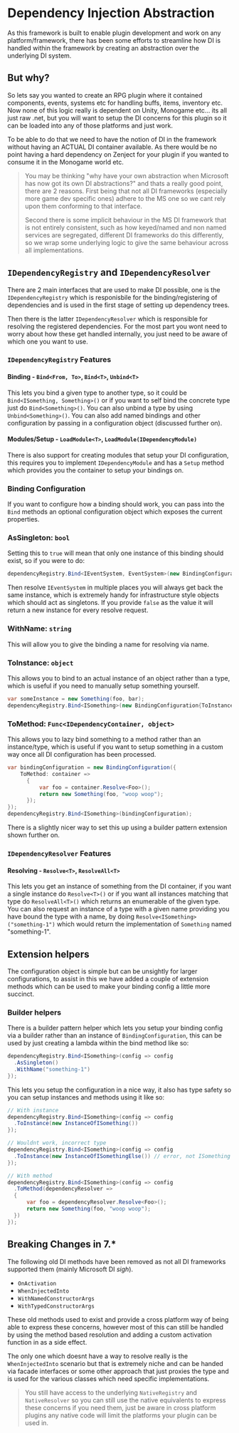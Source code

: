 # Dependency Injection Abstraction

As this framework is built to enable plugin development and work on any platform/framework, there has been some efforts to streamline how DI is handled within the framework by creating an abstraction over the underlying DI system.

## But why?

So lets say you wanted to create an RPG plugin where it contained components, events, systems etc for handling buffs, items, inventory etc. Now none of this logic really is dependent on Unity, Monogame etc... its all just raw .net, but you will want to setup the DI concerns for this plugin so it can be loaded into any of those platforms and just work.

To be able to do that we need to have the notion of DI in the framework without having an ACTUAL DI container available. As there would be no point having a hard dependency on Zenject for your plugin if you wanted to consume it in the Monogame world etc.

> You may be thinking "why have your own abstraction when Microsoft has now got its own DI abstractions?" and thats a really good point, there are 2 reasons. First being that not all DI frameworks (especially more game dev specific ones) adhere to the MS one so we cant rely upon them conforming to that interface. 
> 
> Second there is some implicit behaviour in the MS DI framework that is not entirely consistent, such as how keyed/named and non named services are segregated, different DI frameworks do this differently, so we wrap some underlying logic to give the same behaviour across all implementations.

## `IDependencyRegistry` and `IDependencyResolver`

There are 2 main interfaces that are used to make DI possible, one is the `IDependencyRegistry` which is responisbile for the binding/registering of dependencies and is used in the first stage of setting up dependency trees.

Then there is the latter `IDependencyResolver` which is responsible for resolving the registered dependencies. For the most part you wont need to worry about how these get handled internally, you just need to be aware of which one you want to use.

### `IDependencyRegistry` Features

#### Binding - `Bind<From, To>`, `Bind<T>`, `Unbind<T>`

This lets you bind a given type to another type, so it could be `Bind<ISomething, Something>()` or if you want to self bind the concrete type just do `Bind<Something>()`. You can also unbind a type by using `Unbind<Something>()`. You can also add named bindings and other configuration by passing in a configuration object (discussed further on).

#### Modules/Setup - `LoadModule<T>`, `LoadModule(IDependencyModule)`

There is also support for creating modules that setup your DI configuration, this requires you to implement `IDependencyModule` and has a `Setup` method which provides you the container to setup your bindings on.

### Binding Configuration

If you want to configure how a binding should work, you can pass into the `Bind` methods an optional configuration object which exposes the current properties.

### AsSingleton: `bool`

Setting this to `true` will mean that only one instance of this binding should exist, so if you were to do:
```csharp
dependencyRegistry.Bind<IEventSystem, EventSystem>(new BindingConfiguration{AsSingleton = true});
```
Then resolve `IEventSystem` in multiple places you will always get back the same instance, which is extremely handy for infrastructure style objects which should act as singletons. If you provide `false` as the value it will return a new instance for every resolve request.

### WithName: `string`

This will allow you to give the binding a name for resolving via name.

### ToInstance: `object`

This allows you to bind to an actual instance of an object rather than a type, which is useful if you need to manually setup something yourself.

```csharp
var someInstance = new Something(foo, bar);
dependencyRegistry.Bind<ISomething>(new BindingConfiguration{ToInstance = someInstance});
```

### ToMethod: `Func<IDependencyContainer, object>`

This allows you to lazy bind something to a method rather than an instance/type, which is useful if you want to setup something in a custom way once all DI configuration has been processed.

```csharp
var bindingConfiguration = new BindingConfiguration({
    ToMethod: container =>
      {
          var foo = container.Resolve<Foo>();
          return new Something(foo, "woop woop");
      });
});
dependencyRegistry.Bind<ISomething>(bindingConfiguration);
```

There is a slightly nicer way to set this up using a builder pattern extension shown further on.

### `IDependencyResolver` Features

#### Resolving - `Resolve<T>`, `ResolveAll<T>`

This lets you get an instance of something from the DI container, if you want a single instance do `Resolve<T>()` or if you want all instances matching that type do `ResolveAll<T>()` which returns an enumerable of the given type. You can also request an instance of a type with a given name providing you have bound the type with a name, by doing `Resolve<ISomething>("something-1")` which would return the implementation of `Something` named "something-1".

## Extension helpers

The configuration object is simple but can be unsightly for larger configurations, to assist in this we have added a couple of extension methods which can be used to make your binding config a little more succinct.

### Builder helpers

There is a builder pattern helper which lets you setup your binding config via a builder rather than an instance of `BindingConfiguration`, this can be used by just creating a lambda within the bind method like so:

```csharp
dependencyRegistry.Bind<ISomething>(config => config
  .AsSingleton()
  .WithName("something-1")
});
```

This lets you setup the configuration in a nice way, it also has type safety so you can setup instances and methods using it like so:

```csharp
// With instance
dependencyRegistry.Bind<ISomething>(config => config
  .ToInstance(new InstanceOfISomething())
});

// Wouldnt work, incorrect type
dependencyRegistry.Bind<ISomething>(config => config
  .ToInstance(new InstanceOfISomethingElse()) // error, not ISomething
});

// With method
dependencyRegistry.Bind<ISomething>(config => config
  .ToMethod(dependencyResolver =>
  {
      var foo = dependencyResolver.Resolve<Foo>();
      return new Something(foo, "woop woop");
  })
});
```

## Breaking Changes in 7.*

The following old DI methods have been removed as not all DI frameworks supported them (mainly Microsoft DI *sigh*).

- `OnActivation`
- `WhenInjectedInto`
- `WithNamedConstructorArgs`
- `WithTypedConstructorArgs`

These old methods used to exist and provide a cross platform way of being able to express these concerns, however most of this can still be handled by using the method based resolution and adding a custom activation function in as a side effect.

The only one which doesnt have a way to resolve really is the `WhenInjectedInto` scenario but that is extremely niche and can be handed via facade interfaces or some other approach that just proxies the type and is used for the various classes which need specific implementations.

> You still have access to the underlying `NativeRegistry` and `NativeResolver` so you can still use the native equivalents to express these concerns if you need them, just be aware in cross platform plugins any native code will limit the platforms your plugin can be used in.